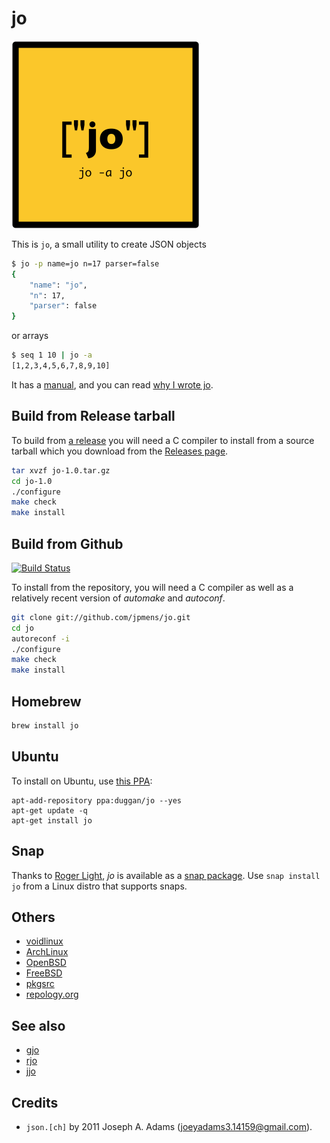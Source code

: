 # jo

![jo logo](tests/jo-logo.png)

This is `jo`, a small utility to create JSON objects

```bash
$ jo -p name=jo n=17 parser=false
{
    "name": "jo",
    "n": 17,
    "parser": false
}
```

or arrays

```bash
$ seq 1 10 | jo -a
[1,2,3,4,5,6,7,8,9,10]
```

It has a [manual](jo.md), and you can read [why I wrote jo](http://jpmens.net/2016/03/05/a-shell-command-to-create-json-jo/).

## Build from Release tarball

To build from [a release](https://github.com/jpmens/jo/releases) you will need a C compiler to install from a source tarball which you download from the [Releases page](https://github.com/jpmens/jo/releases).

```bash
tar xvzf jo-1.0.tar.gz
cd jo-1.0
./configure
make check
make install
```


## Build from Github

[![Build Status](https://api.travis-ci.org/jpmens/jo.svg?branch=master)](https://travis-ci.org/jpmens/jo)

To install from the repository, you will need a C compiler as well as a relatively recent version of _automake_ and _autoconf_.

```bash
git clone git://github.com/jpmens/jo.git
cd jo
autoreconf -i
./configure
make check
make install
```

## Homebrew

```bash
brew install jo
```

## Ubuntu

To install on Ubuntu, use [this PPA](https://launchpad.net/~duggan/+archive/ubuntu/jo):

```
apt-add-repository ppa:duggan/jo --yes
apt-get update -q
apt-get install jo
```

## Snap

Thanks to [Roger Light](https://twitter.com/ralight/status/1166023769623867398), _jo_ is available as a [snap package](https://snapcraft.io/jo). Use `snap install jo` from a Linux distro that supports snaps.

## Others

* [voidlinux](https://github.com/voidlinux/void-packages/tree/master/srcpkgs/jo)
* [ArchLinux](https://aur.archlinux.org/packages/jo/)
* [OpenBSD](http://openports.se/textproc/jo)
* [FreeBSD](https://www.freshports.org/textproc/jo)
* [pkgsrc](http://pkgsrc.se/textproc/jo)
* [repology.org](https://repology.org/metapackage/jo/versions)

## See also

* [gjo](https://github.com/skanehira/gjo)
* [rjo](https://github.com/dskkato/rjo)
* [jjo](https://github.com/memoryhole/jjo)

## Credits

* `json.[ch]` by 2011 Joseph A. Adams (joeyadams3.14159@gmail.com).
